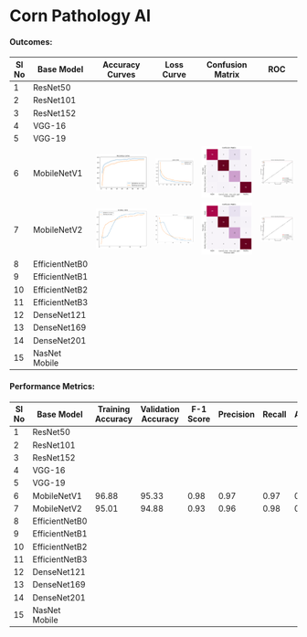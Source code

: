 # Corn Pathology AI


#### Outcomes: 

|Sl No| Base Model |  Accuracy Curves | Loss Curve |Confusion Matrix |ROC|
|-----|------------|------------------|------------|-----------------|---|
|1| ResNet50 | | | | | 
|2| ResNet101 | | | | | 
|3| ResNet152 | | | | | 
|4| VGG-16 | | | | | 
|5| VGG-19 | | | | | 
|6| MobileNetV1 |![](./assets/mobilenet_v1/accuracy_curve.png) | ![](./assets/mobilenet_v1/loss_curve.png)|![](./assets/mobilenet_v1/confusion_matrix.png) |![](./assets/mobilenet_v1/roc.png)| 
|7| MobileNetV2 |![](./assets/mobilenet_v2/accuracy_curve.png) | ![](./assets/mobilenet_v2/loss_curve.png)|![](./assets/mobilenet_v2/confusion_matrix.png) |![](./assets/mobilenet_v2/roc.png)| 
|8| EfficientNetB0 | | | | | 
|9| EfficientNetB1 | | | | | 
|10| EfficientNetB2 | | | | | 
|11| EfficientNetB3 | | | | | 
|12| DenseNet121 | | | | | 
|13| DenseNet169 | | | | | 
|14| DenseNet201 | | | | | 
|15| NasNet Mobile| | | | | 



#### Performance Metrics:

|Sl No| Base Model | Training Accuracy | Validation Accuracy | F-1 Score | Precision | Recall | AUC|
|-----|------------|-------------------|---------------------|-----------|-----------|--------|-----|
|1| ResNet50 | | | | | | | |
|2| ResNet101 | | | | | | | |
|3| ResNet152 | | | | | | | |
|4| VGG-16 | | | | | | | |
|5| VGG-19 | | | | | | | |
|6| MobileNetV1 | 96.88 | 95.33 | 0.98 | 0.97 | 0.97 | 0.98 |
|7| MobileNetV2 | 95.01 | 94.88 | 0.93 | 0.96 | 0.98 | 0.97 | 
|8| EfficientNetB0 | | | | | | | |
|9| EfficientNetB1 | | | | | | | ||
|10| EfficientNetB2 | | | | | | | |
|11| EfficientNetB3 | | | | | | | |
|12| DenseNet121 | | | | | | | ||
|13| DenseNet169 | | | | | | | |
|14| DenseNet201 | | | | | | | |
|15| NasNet Mobile| | | | | | | |

